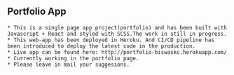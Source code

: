 ## Portfolio App
    * This is a single page app project(portfolio) and has been built with Javascript + React and styled with SCSS.The work in still in progress.
    * This web-app has been deployed in Heroku. And CI/CD pipeline has been introduced to deploy the latest code in the production.
    * Live app can be found here: http://portfolio-biswaskc.herokuapp.com/
    * Currently working in the portfolio page.
    * Please leave in mail your suggesions.
